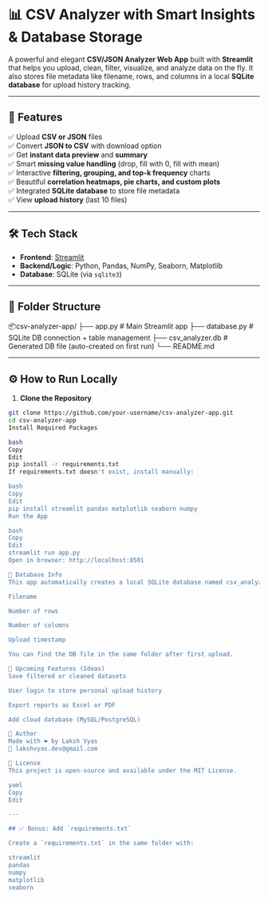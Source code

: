 # 📊 CSV Analyzer with Smart Insights & Database Storage

A powerful and elegant **CSV/JSON Analyzer Web App** built with **Streamlit** that helps you upload, clean, filter, visualize, and analyze data on the fly. It also stores file metadata like filename, rows, and columns in a local **SQLite database** for upload history tracking.

---

## 🚀 Features

✅ Upload **CSV or JSON** files  
✅ Convert **JSON to CSV** with download option  
✅ Get **instant data preview** and **summary**  
✅ Smart **missing value handling** (drop, fill with 0, fill with mean)  
✅ Interactive **filtering, grouping, and top-k frequency** charts  
✅ Beautiful **correlation heatmaps, pie charts, and custom plots**  
✅ Integrated **SQLite database** to store file metadata  
✅ View **upload history** (last 10 files)

---

## 🛠️ Tech Stack

- **Frontend**: [Streamlit](https://streamlit.io)
- **Backend/Logic**: Python, Pandas, NumPy, Seaborn, Matplotlib
- **Database**: SQLite (via `sqlite3`)

---

## 📁 Folder Structure

📦csv-analyzer-app/
├── app.py # Main Streamlit app
├── database.py # SQLite DB connection + table management
├── csv_analyzer.db # Generated DB file (auto-created on first run)
└── README.md

---

## ⚙️ How to Run Locally

1. **Clone the Repository**

```bash
git clone https://github.com/your-username/csv-analyzer-app.git
cd csv-analyzer-app
Install Required Packages

bash
Copy
Edit
pip install -r requirements.txt
If requirements.txt doesn't exist, install manually:

bash
Copy
Edit
pip install streamlit pandas matplotlib seaborn numpy
Run the App

bash
Copy
Edit
streamlit run app.py
Open in browser: http://localhost:8501

💾 Database Info
This app automatically creates a local SQLite database named csv_analyzer.db and stores:

Filename

Number of rows

Number of columns

Upload timestamp

You can find the DB file in the same folder after first upload.

📌 Upcoming Features (Ideas)
Save filtered or cleaned datasets

User login to store personal upload history

Export reports as Excel or PDF

Add cloud database (MySQL/PostgreSQL)

🙌 Author
Made with ❤️ by Laksh Vyas
📧 lakshvyas.dev@gmail.com

📜 License
This project is open-source and available under the MIT License.

yaml
Copy
Edit

---

## ✅ Bonus: Add `requirements.txt`

Create a `requirements.txt` in the same folder with:

streamlit
pandas
numpy
matplotlib
seaborn

